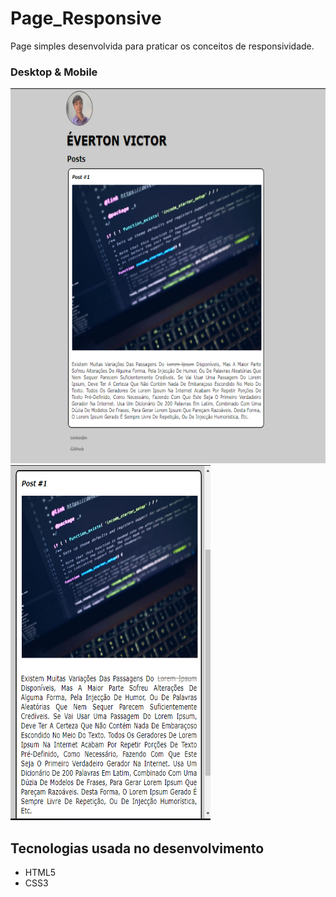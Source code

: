 # Page_Responsive
Page simples desenvolvida para praticar os conceitos de responsividade.

### Desktop & Mobile
<img src="https://github.com/Everton-Victor/Page_Responsive/blob/master/imgReadme/Capturar1.PNG?raw=true" width="670" height="600"/> <img src="https://github.com/Everton-Victor/Page_Responsive/blob/master/imgReadme/Capturar2.PNG?raw=true" width="320" height="568"/>

## Tecnologias usada no desenvolvimento
- HTML5
- CSS3